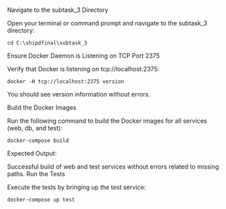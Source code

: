 Navigate to the subtask_3 Directory

Open your terminal or command prompt and navigate to the subtask_3 directory:

```
cd C:\shipdfinal\subtask_3
```
Ensure Docker Daemon is Listening on TCP Port 2375

Verify that Docker is listening on tcp://localhost:2375:
```
docker -H tcp://localhost:2375 version
```
You should see version information without errors.

Build the Docker Images

Run the following command to build the Docker images for all services (web, db, and test):

```
docker-compose build
```
Expected Output:

Successful build of web and test services without errors related to missing paths.
Run the Tests

Execute the tests by bringing up the test service:
```
docker-compose up test
```
